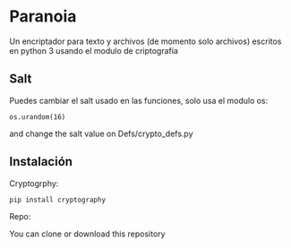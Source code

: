 # Paranoia

Un encriptador para texto y archivos (de momento solo archivos) escritos en python 3 usando el modulo de criptografía

## Salt
Puedes cambiar el salt usado en las funciones, solo usa el modulo os:
```
os.urandom(16)
```
and change the salt value on Defs/crypto_defs.py

## Instalación

Cryptogrphy:

```sh
pip install cryptography
```

Repo:

You can clone or download this repository
